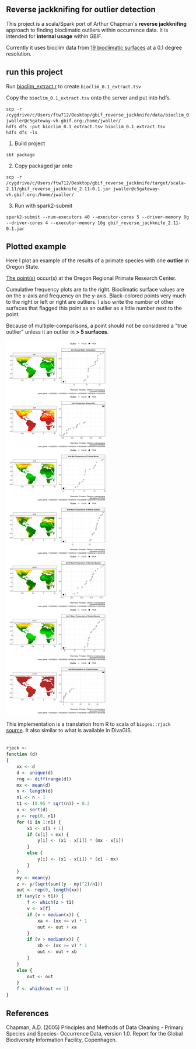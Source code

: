 
## Reverse jackknifing for outlier detection 

This project is a scala/Spark port of Arthur Chapman's **reverse jackknifing** approach to finding bioclimatic outliers within occurrence data. It is intended for **internal usage** within GBIF.

Currently it uses bioclim data from [19 bioclimatic surfaces](https://www.worldclim.org/data/bioclim.html) at a 0.1 degree resolution. 

## run this project 

Run [bioclim_extract.r]( https://github.com/jhnwllr/gbif_reverse_jackknife/blob/master/R/bioclim_extract.r) to create `bioclim_0.1_extract.tsv` 

Copy the `bioclim_0.1_extract.tsv` onto the server and put into hdfs. 
```
scp -r /cygdrive/c/Users/ftw712/Desktop/gbif_reverse_jackknife/data/bioclim_0.1_extract.tsv jwaller@c5gateway-vh.gbif.org:/home/jwaller/
hdfs dfs -put bioclim_0.1_extract.tsv bioclim_0.1_extract.tsv
hdfs dfs -ls
```

1. Build project
```
sbt package
```

2. Copy packaged jar onto 
```
scp -r /cygdrive/c/Users/ftw712/Desktop/gbif_reverse_jackknife/target/scala-2.11/gbif_reverse_jackknife_2.11-0.1.jar jwaller@c5gateway-vh.gbif.org:/home/jwaller/
```

3. Run with spark2-submit
```
spark2-submit --num-executors 40 --executor-cores 5 --driver-memory 8g --driver-cores 4 --executor-memory 16g gbif_reverse_jackknife_2.11-0.1.jar
```

## Plotted example

Here I plot an example of the results of a primate species with one **outlier** in Oregon State.

[The point(s)](https://www.gbif.org/occurrence/1145339223) occur(s) at the Oregon Regional Primate Research Center. 

Cumulative frequency plots are to the right. Bioclimatic surface values are on the x-axis and frequency on the y-axis. Black-colored points very much to the right or left or right are outliers. I also write the number of other surfaces that flagged this point as an outlier as a little number next to the point. 

Because of multiple-comparisons, a point should not be considered a "true outlier" unless it an outlier in **> 5 surfaces**. 

![](https://raw.githubusercontent.com/jhnwllr/gbif_reverse_jackknife/master/plots/raster_plots/8978926.jpg)


This implementation is a translation from R to scala of `biogeo::rjack` [source](https://github.com/cran/biogeo/blob/master/R/rjack.R). It also similar to what is available in  DivaGIS.

```R

rjack <-
function (d) 
{
    xx <- d
    d <- unique(d)
    rng <- diff(range(d))
    mx <- mean(d)
    n <- length(d)
    n1 <- n - 1
    t1 <- (0.95 * sqrt(n)) + 0.2
    x <- sort(d)
    y <- rep(0, n1)
    for (i in 1:n1) {
        x1 <- x[i + 1]
        if (x[i] < mx) {
            y[i] <- (x1 - x[i]) * (mx - x[i])
        }
        else {
            y[i] <- (x1 - x[i]) * (x1 - mx)
        }
    }
    my <- mean(y)
    z <- y/(sqrt(sum((y - my)^2)/n1))
    out <- rep(0, length(xx))
    if (any(z > t1)) {
        f <- which(z > t1)
        v <- x[f]
        if (v < median(x)) {
            xa <- (xx <= v) * 1
            out <- out + xa
        }
        if (v > median(x)) {
            xb <- (xx >= v) * 1
            out <- out + xb
        }
    }
    else {
        out <- out
    }
    f <- which(out == 1)
}

```

## References 

Chapman, A.D. (2005) Principles and Methods of Data Cleaning - Primary Species and Species- Occurrence Data, version 1.0. Report for the Global Biodiversity Information Facility, Copenhagen.









